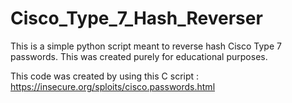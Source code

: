 # Cisco_Type_7_Hash_Reverser

This is a simple python script meant to reverse hash Cisco Type 7 passwords.
This was created purely for educational purposes.

This code was created by using this C script :
https://insecure.org/sploits/cisco.passwords.html
